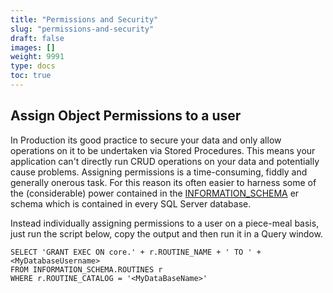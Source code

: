 ```yaml
---
title: "Permissions and Security"
slug: "permissions-and-security"
draft: false
images: []
weight: 9991
type: docs
toc: true
---
```


## Assign Object Permissions to a user
In Production its good practice to secure your data and only allow operations on it to be undertaken via Stored Procedures. This means your application can't directly run CRUD operations on your data and potentially cause problems. Assigning permissions is a time-consuming, fiddly and generally onerous task. For this reason its often easier to harness some of the (considerable) power contained in the [INFORMATION_SCHEMA][1] er schema which is contained in every SQL Server database. 

Instead individually assigning permissions to a user on a piece-meal basis, just run the script below, copy the output and then run it in a Query window. 

    SELECT 'GRANT EXEC ON core.' + r.ROUTINE_NAME + ' TO ' + <MyDatabaseUsername>
    FROM INFORMATION_SCHEMA.ROUTINES r 
    WHERE r.ROUTINE_CATALOG = '<MyDataBaseName>'



  [1]: https://msdn.microsoft.com/en-GB/library/ms186778.aspx

